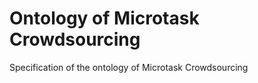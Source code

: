 Ontology of Microtask Crowdsourcing
===================================

Specification of the ontology of  Microtask Crowdsourcing
